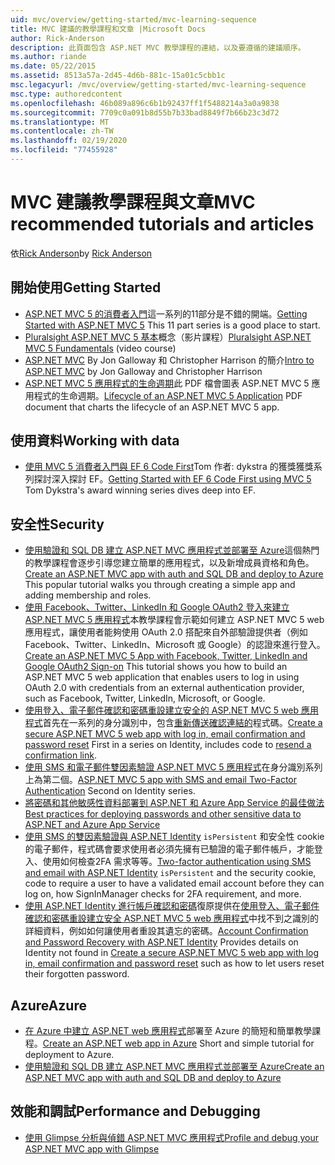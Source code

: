 ```yaml
---
uid: mvc/overview/getting-started/mvc-learning-sequence
title: MVC 建議的教學課程和文章 |Microsoft Docs
author: Rick-Anderson
description: 此頁面包含 ASP.NET MVC 教學課程的連結，以及要遵循的建議順序。
ms.author: riande
ms.date: 05/22/2015
ms.assetid: 8513a57a-2d45-4d6b-881c-15a01c5cbb1c
msc.legacyurl: /mvc/overview/getting-started/mvc-learning-sequence
msc.type: authoredcontent
ms.openlocfilehash: 46b089a896c6b1b92437ff1f5488214a3a0a9838
ms.sourcegitcommit: 7709c0a091b8d55b7b33bad8849f7b66b23c3d72
ms.translationtype: MT
ms.contentlocale: zh-TW
ms.lasthandoff: 02/19/2020
ms.locfileid: "77455928"
---
```

# <a name="mvc-recommended-tutorials-and-articles"></a><span data-ttu-id="9accf-103">MVC 建議教學課程與文章</span><span class="sxs-lookup"><span data-stu-id="9accf-103">MVC recommended tutorials and articles</span></span>

<span data-ttu-id="9accf-104">依[Rick Anderson](https://twitter.com/RickAndMSFT)</span><span class="sxs-lookup"><span data-stu-id="9accf-104">by [Rick Anderson](https://twitter.com/RickAndMSFT)</span></span>

<a id="pwd"></a>
## <a name="getting-started"></a><span data-ttu-id="9accf-105">開始使用</span><span class="sxs-lookup"><span data-stu-id="9accf-105">Getting Started</span></span>

- <span data-ttu-id="9accf-106">[ASP.NET MVC 5 的消費者入門](introduction/getting-started.md)這一系列的11部分是不錯的開端。</span><span class="sxs-lookup"><span data-stu-id="9accf-106">[Getting Started with ASP.NET MVC 5](introduction/getting-started.md) This 11 part series is a good place to start.</span></span>
- <span data-ttu-id="9accf-107">[Pluralsight ASP.NET MVC 5 基本](https://pluralsight.com/training/Player?author=scott-allen&amp;name=aspdotnet-mvc5-fundamentals-m1-introduction&amp;mode=live&amp;clip=0&amp;course=aspdotnet-mvc5-fundamentals)概念（影片課程）</span><span class="sxs-lookup"><span data-stu-id="9accf-107">[Pluralsight ASP.NET MVC 5 Fundamentals](https://pluralsight.com/training/Player?author=scott-allen&amp;name=aspdotnet-mvc5-fundamentals-m1-introduction&amp;mode=live&amp;clip=0&amp;course=aspdotnet-mvc5-fundamentals) (video course)</span></span>
- <span data-ttu-id="9accf-108">[ASP.NET MVC](https://channel9.msdn.com/Series/Introduction-to-ASP-NET-MVC) By Jon Galloway 和 Christopher Harrison 的簡介</span><span class="sxs-lookup"><span data-stu-id="9accf-108">[Intro to ASP.NET MVC](https://channel9.msdn.com/Series/Introduction-to-ASP-NET-MVC) by Jon Galloway and Christopher Harrison</span></span>
- <span data-ttu-id="9accf-109">[ASP.NET MVC 5 應用程式的生命週期](lifecycle-of-an-aspnet-mvc-5-application.md)此 PDF 檔會圖表 ASP.NET MVC 5 應用程式的生命週期。</span><span class="sxs-lookup"><span data-stu-id="9accf-109">[Lifecycle of an ASP.NET MVC 5 Application](lifecycle-of-an-aspnet-mvc-5-application.md) PDF document that charts the lifecycle of an ASP.NET MVC 5 app.</span></span>

<a id="con"></a>
## <a name="working-with-data"></a><span data-ttu-id="9accf-110">使用資料</span><span class="sxs-lookup"><span data-stu-id="9accf-110">Working with data</span></span>

- <span data-ttu-id="9accf-111">[使用 MVC 5 消費者入門與 EF 6 Code First](getting-started-with-ef-using-mvc/creating-an-entity-framework-data-model-for-an-asp-net-mvc-application.md)Tom 作者: dykstra 的獲獎獲獎系列探討深入探討 EF。</span><span class="sxs-lookup"><span data-stu-id="9accf-111">[Getting Started with EF 6 Code First using MVC 5](getting-started-with-ef-using-mvc/creating-an-entity-framework-data-model-for-an-asp-net-mvc-application.md) Tom Dykstra's award winning series dives deep into EF.</span></span>

<a id="wj"></a>
## <a name="security"></a><span data-ttu-id="9accf-112">安全性</span><span class="sxs-lookup"><span data-stu-id="9accf-112">Security</span></span>

- <span data-ttu-id="9accf-113">[使用驗證和 SQL DB 建立 ASP.NET MVC 應用程式並部署至 Azure](https://azure.microsoft.com/documentation/articles/web-sites-dotnet-deploy-aspnet-mvc-app-membership-oauth-sql-database/)這個熱門的教學課程會逐步引導您建立簡單的應用程式，以及新增成員資格和角色。</span><span class="sxs-lookup"><span data-stu-id="9accf-113">[Create an ASP.NET MVC app with auth and SQL DB and deploy to Azure](https://azure.microsoft.com/documentation/articles/web-sites-dotnet-deploy-aspnet-mvc-app-membership-oauth-sql-database/) This popular tutorial walks you through creating a simple app and adding membership and roles.</span></span>
- <span data-ttu-id="9accf-114">[使用 Facebook、Twitter、LinkedIn 和 Google OAuth2 登入來建立 ASP.NET MVC 5 應用程式](../security/create-an-aspnet-mvc-5-app-with-facebook-and-google-oauth2-and-openid-sign-on.md)本教學課程會示範如何建立 ASP.NET MVC 5 web 應用程式，讓使用者能夠使用 OAuth 2.0 搭配來自外部驗證提供者（例如 Facebook、Twitter、LinkedIn、Microsoft 或 Google）的認證來進行登入。</span><span class="sxs-lookup"><span data-stu-id="9accf-114">[Create an ASP.NET MVC 5 App with Facebook, Twitter, LinkedIn and Google OAuth2 Sign-on](../security/create-an-aspnet-mvc-5-app-with-facebook-and-google-oauth2-and-openid-sign-on.md) This tutorial shows you how to build an ASP.NET MVC 5 web application that enables users to log in using OAuth 2.0 with credentials from an external authentication provider, such as Facebook, Twitter, LinkedIn, Microsoft, or Google.</span></span>
- <span data-ttu-id="9accf-115">[使用登入、電子郵件確認和密碼重設建立安全的 ASP.NET MVC 5 web 應用程式](../security/create-an-aspnet-mvc-5-web-app-with-email-confirmation-and-password-reset.md)首先在一系列的身分識別中，包含[重新傳送確認連結的](../security/create-an-aspnet-mvc-5-web-app-with-email-confirmation-and-password-reset.md#rsend)程式碼。</span><span class="sxs-lookup"><span data-stu-id="9accf-115">[Create a secure ASP.NET MVC 5 web app with log in, email confirmation and password reset](../security/create-an-aspnet-mvc-5-web-app-with-email-confirmation-and-password-reset.md) First in a series on Identity, includes code to [resend a confirmation link](../security/create-an-aspnet-mvc-5-web-app-with-email-confirmation-and-password-reset.md#rsend).</span></span>
- <span data-ttu-id="9accf-116">[使用 SMS 和電子郵件雙因素驗證 ASP.NET MVC 5 應用程式](../security/aspnet-mvc-5-app-with-sms-and-email-two-factor-authentication.md)在身分識別系列上為第二個。</span><span class="sxs-lookup"><span data-stu-id="9accf-116">[ASP.NET MVC 5 app with SMS and email Two-Factor Authentication](../security/aspnet-mvc-5-app-with-sms-and-email-two-factor-authentication.md) Second on Identity series.</span></span>
- [<span data-ttu-id="9accf-117">將密碼和其他敏感性資料部署到 ASP.NET 和 Azure App Service 的最佳做法</span><span class="sxs-lookup"><span data-stu-id="9accf-117">Best practices for deploying passwords and other sensitive data to ASP.NET and Azure App Service</span></span>](../../../identity/overview/features-api/best-practices-for-deploying-passwords-and-other-sensitive-data-to-aspnet-and-azure.md)
- <span data-ttu-id="9accf-118">[使用 SMS 的雙因素驗證與 ASP.NET Identity](../../../identity/overview/features-api/two-factor-authentication-using-sms-and-email-with-aspnet-identity.md) `isPersistent` 和安全性 cookie 的電子郵件，程式碼會要求使用者必須先擁有已驗證的電子郵件帳戶，才能登入、使用如何檢查2FA 需求等等。</span><span class="sxs-lookup"><span data-stu-id="9accf-118">[Two-factor authentication using SMS and email with ASP.NET Identity](../../../identity/overview/features-api/two-factor-authentication-using-sms-and-email-with-aspnet-identity.md) `isPersistent` and the security cookie, code to require a user to have a validated email account before they can log on, how SignInManager checks for 2FA requirement, and more.</span></span>
- <span data-ttu-id="9accf-119">[使用 ASP.NET Identity 進行帳戶確認和密碼](../../../identity/overview/features-api/account-confirmation-and-password-recovery-with-aspnet-identity.md)復原提供在[使用登入、電子郵件確認和密碼重設建立安全 ASP.NET MVC 5 web 應用程式](../security/create-an-aspnet-mvc-5-web-app-with-email-confirmation-and-password-reset.md)中找不到之識別的詳細資料，例如如何讓使用者重設其遺忘的密碼。</span><span class="sxs-lookup"><span data-stu-id="9accf-119">[Account Confirmation and Password Recovery with ASP.NET Identity](../../../identity/overview/features-api/account-confirmation-and-password-recovery-with-aspnet-identity.md) Provides details on Identity not found in [Create a secure ASP.NET MVC 5 web app with log in, email confirmation and password reset](../security/create-an-aspnet-mvc-5-web-app-with-email-confirmation-and-password-reset.md) such as how to let users reset their forgotten password.</span></span>

<a id="da"></a>
## <a name="azure"></a><span data-ttu-id="9accf-120">Azure</span><span class="sxs-lookup"><span data-stu-id="9accf-120">Azure</span></span>

- <span data-ttu-id="9accf-121">[在 Azure 中建立 ASP.NET web 應用程式](https://azure.microsoft.com/documentation/articles/web-sites-dotnet-get-started/)部署至 Azure 的簡短和簡單教學課程。</span><span class="sxs-lookup"><span data-stu-id="9accf-121">[Create an ASP.NET web app in Azure](https://azure.microsoft.com/documentation/articles/web-sites-dotnet-get-started/) Short and simple tutorial for deployment to Azure.</span></span>
- [<span data-ttu-id="9accf-122">使用驗證和 SQL DB 建立 ASP.NET MVC 應用程式並部署至 Azure</span><span class="sxs-lookup"><span data-stu-id="9accf-122">Create an ASP.NET MVC app with auth and SQL DB and deploy to Azure</span></span>](https://azure.microsoft.com/documentation/articles/web-sites-dotnet-deploy-aspnet-mvc-app-membership-oauth-sql-database/)

<a id="perf"></a>
## <a name="performance-and-debugging"></a><span data-ttu-id="9accf-123">效能和調試</span><span class="sxs-lookup"><span data-stu-id="9accf-123">Performance and Debugging</span></span>

- [<span data-ttu-id="9accf-124">使用 Glimpse 分析與偵錯 ASP.NET MVC 應用程式</span><span class="sxs-lookup"><span data-stu-id="9accf-124">Profile and debug your ASP.NET MVC app with Glimpse</span></span>](../performance/profile-and-debug-your-aspnet-mvc-app-with-glimpse.md)
